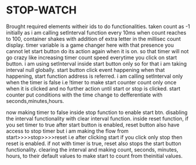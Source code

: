 # STOP-WATCH
Brought required elements witheir ids to do functionalities.
taken count as -1 initially as i am calling setInterval function every 10ms when count reaches to 100,
container shakes with addition of extra letter in the millisec count display.
timer variable is a game changer here with that presence you cannot let start button do its action again when it is on. so that timer will not go crazy like increasing timer count speed everytime you click on start button.
i am using setInterval inside start button only so for that i am taking interval null globally.
start button click event happening when that happening, start function address is referred.
i am calling setInterval only when the timer is false i.e !timer to make start counter count only once when it is clicked and no further action until start or stop is clicked.
start counter put conditions with the time change to defferentiate with seconds,minutes,hours.

now making timer to false inside stop function to enable start btn.
disabling the interval functionality with clear interval function.
inside reset function, if you set timer to true after start button is enabled, reset button also have access to stop timer but i am making the flow from start>>>>stop>>>>reset i.e after clicking start if you click only stop then reset is enabled. if not with timer is true, reset also stops the start button functionality.
clearing the interval and making count, seconds, minutes, hours, to their default values to make start to count from theinitial values.
